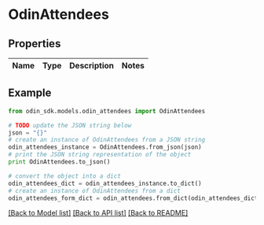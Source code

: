 # OdinAttendees


## Properties

Name | Type | Description | Notes
------------ | ------------- | ------------- | -------------

## Example

```python
from odin_sdk.models.odin_attendees import OdinAttendees

# TODO update the JSON string below
json = "{}"
# create an instance of OdinAttendees from a JSON string
odin_attendees_instance = OdinAttendees.from_json(json)
# print the JSON string representation of the object
print OdinAttendees.to_json()

# convert the object into a dict
odin_attendees_dict = odin_attendees_instance.to_dict()
# create an instance of OdinAttendees from a dict
odin_attendees_form_dict = odin_attendees.from_dict(odin_attendees_dict)
```
[[Back to Model list]](../README.md#documentation-for-models) [[Back to API list]](../README.md#documentation-for-api-endpoints) [[Back to README]](../README.md)


